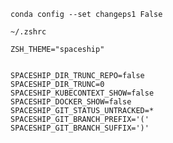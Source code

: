 

`conda config --set changeps1 False`


`~/.zshrc`

```
ZSH_THEME="spaceship"


SPACESHIP_DIR_TRUNC_REPO=false
SPACESHIP_DIR_TRUNC=0
SPACESHIP_KUBECONTEXT_SHOW=false
SPACESHIP_DOCKER_SHOW=false
SPACESHIP_GIT_STATUS_UNTRACKED=*
SPACESHIP_GIT_BRANCH_PREFIX='('
SPACESHIP_GIT_BRANCH_SUFFIX=')'



```
